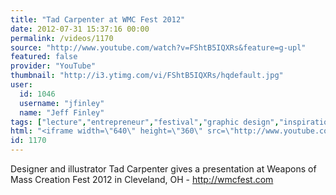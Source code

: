 ```yaml
---
title: "Tad Carpenter at WMC Fest 2012"
date: 2012-07-31 15:37:16 00:00
permalink: /videos/1170
source: "http://www.youtube.com/watch?v=FShtB5IQXRs&feature=g-upl"
featured: false
provider: "YouTube"
thumbnail: "http://i3.ytimg.com/vi/FShtB5IQXRs/hqdefault.jpg"
user:
  id: 1046
  username: "jfinley"
  name: "Jeff Finley"
tags: ["lecture","entrepreneur","festival","graphic design","inspirational","design conference","wmc fest","cleveland","speaker","diy","ohio","midwest"]
html: "<iframe width=\"640\" height=\"360\" src=\"http://www.youtube.com/embed/FShtB5IQXRs?wmode=transparent&fs=1&feature=oembed\" frameborder=\"0\" allowfullscreen></iframe>"
id: 1170
---
```


Designer and illustrator Tad Carpenter gives a presentation at Weapons of Mass Creation Fest 2012 in Cleveland, OH - http://wmcfest.com